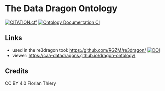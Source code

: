 # The Data Dragon Ontology

[![CITATION.cff](https://github.com/caa-datadragons/dragon-ontology/actions/workflows/cffvalidator.yml/badge.svg)](https://github.com/caa-datadragons/dragon-ontology/actions/workflows/cffvalidator.yml) [![Ontology Documentation CI](https://github.com/caa-datadragons/dragon-ontology/actions/workflows/ontology.yml/badge.svg)](https://github.com/caa-datadragons/dragon-ontology/actions/workflows/ontology.yml)

## Links

- used in the re3dragon tool: https://github.com/RGZM/re3dragon/ [![DOI](https://zenodo.org/badge/DOI/10.5281/zenodo.5338740.svg)](https://doi.org/10.5281/zenodo.5338740)
- viewer: https://caa-datadragons.github.io/dragon-ontology/

## Credits

CC BY 4.0 Florian Thiery
